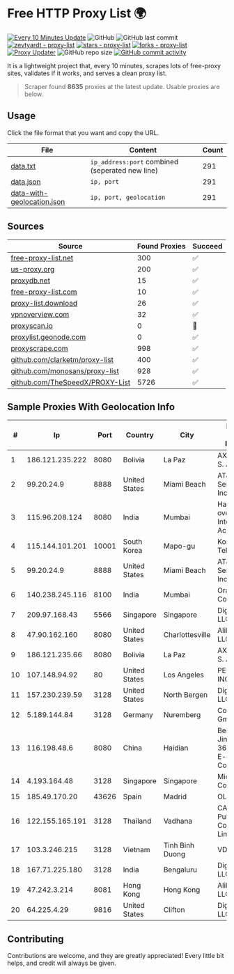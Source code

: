 
# Free HTTP Proxy List 🌍

[![Every 10 Minutes Update](https://github.com/mertguvencli/http-proxy-list/actions/workflows/main.yml/badge.svg?branch=main)](https://github.com/mertguvencli/http-proxy-list/actions/workflows/main.yml)
![GitHub](https://img.shields.io/github/license/mertguvencli/http-proxy-list)
![GitHub last commit](https://img.shields.io/github/last-commit/mertguvencli/http-proxy-list)
[![zevtyardt - proxy-list](https://img.shields.io/static/v1?label=zevtyardt&message=proxy-list&color=blue&logo=github)](https://github.com/zevtyardt/proxy-list "Go to GitHub repo")
[![stars - proxy-list](https://img.shields.io/github/stars/zevtyardt/proxy-list?style=social)](https://github.com/zevtyardt/proxy-list)
[![forks - proxy-list](https://img.shields.io/github/forks/zevtyardt/proxy-list?style=social)](https://github.com/zevtyardt/proxy-list)
[![Proxy Updater](https://github.com/zevtyardt/proxy-list/workflows/Proxy%20Updater/badge.svg)](https://github.com/zevtyardt/proxy-list/actions?query=workflow:"Proxy+Updater")
![GitHub repo size](https://img.shields.io/github/repo-size/zevtyardt/proxy-list)
[![GitHub commit activity](https://img.shields.io/github/commit-activity/m/zevtyardt/proxy-list?logo=commits)](https://github.com/zevtyardt/proxy-list/commits/main)

It is a lightweight project that, every 10 minutes, scrapes lots of free-proxy sites, validates if it works, and serves a clean proxy list.

> Scraper found **8635** proxies at the latest update. Usable proxies are below.

## Usage

Click the file format that you want and copy the URL.

|File|Content|Count|
|----|-------|-----|
|[data.txt](https://raw.githubusercontent.com/mertguvencli/http-proxy-list/main/proxy-list/data.txt)|`ip_address:port` combined (seperated new line)|291|
|[data.json](https://raw.githubusercontent.com/mertguvencli/http-proxy-list/main/proxy-list/data.json)|`ip, port`|291|
|[data-with-geolocation.json](https://raw.githubusercontent.com/mertguvencli/http-proxy-list/main/proxy-list/data-with-geolocation.json)|`ip, port, geolocation`|291|

## Sources

|Source|Found Proxies|Succeed|
|------|-------------|-------|
|[free-proxy-list.net](https://free-proxy-list.net)|300|✅|
|[us-proxy.org](https://www.us-proxy.org)|200|✅|
|[proxydb.net](http://proxydb.net)|15|✅|
|[free-proxy-list.com](https://free-proxy-list.com/?page=&port=&type%5B%5D=http&type%5B%5D=https&up_time=0&search=Search)|10|✅|
|[proxy-list.download](https://www.proxy-list.download/HTTP)|26|✅|
|[vpnoverview.com](https://vpnoverview.com/privacy/anonymous-browsing/free-proxy-servers)|32|✅|
|[proxyscan.io](https://www.proxyscan.io)|0|🚫|
|[proxylist.geonode.com](https://proxylist.geonode.com/api/proxy-list?limit=300&page=1&sort_by=lastChecked&sort_type=desc&protocols=http,https)|0|✅|
|[proxyscrape.com](https://api.proxyscrape.com/v2/?request=displayproxies&protocol=http&timeout=10000&country=all&ssl=all&anonymity=all)|998|✅|
|[github.com/clarketm/proxy-list](https://raw.githubusercontent.com/clarketm/proxy-list/master/proxy-list-raw.txt)|400|✅|
|[github.com/monosans/proxy-list](https://raw.githubusercontent.com/monosans/proxy-list/main/proxies/http.txt)|928|✅|
|[github.com/TheSpeedX/PROXY-List](https://raw.githubusercontent.com/TheSpeedX/PROXY-List/master/http.txt)|5726|✅|


## Sample Proxies With Geolocation Info

|#|Ip|Port|Country|City|Internet Service Provider|
|-|--|----|-------|----|-------------------------|
|1|186.121.235.222|8080|Bolivia|La Paz|AXS Bolivia S. A.|
|2|99.20.24.9|8888|United States|Miami Beach|AT&T Services, Inc.|
|3|115.96.208.124|8080|India|Mumbai|Hathway IP over Cable Internet Access|
|4|115.144.101.201|10001|South Korea|Mapo-gu|Korea Telecom|
|5|99.20.24.9|8888|United States|Miami Beach|AT&T Services, Inc.|
|6|140.238.245.116|8100|India|Mumbai|Oracle Corporation|
|7|209.97.168.43|5566|Singapore|Singapore|DigitalOcean, LLC|
|8|47.90.162.160|8080|United States|Charlottesville|Alibaba.com LLC|
|9|186.121.235.66|8080|Bolivia|La Paz|AXS Bolivia S. A.|
|10|107.148.94.92|80|United States|Los Angeles|PEG TECH INC|
|11|157.230.239.59|3128|United States|North Bergen|DigitalOcean, LLC|
|12|5.189.144.84|3128|Germany|Nuremberg|Contabo GmbH|
|13|116.198.48.6|8080|China|Haidian|Beijing Jingdong 360 Degree E-commerce Co., Ltd.|
|14|4.193.164.48|3128|Singapore|Singapore|Microsoft Corporation|
|15|185.49.170.20|43626|Spain|Madrid|OLIVE|
|16|122.155.165.191|3128|Thailand|Vadhana|CAT Telecom Public Company Limited|
|17|103.3.246.215|3128|Vietnam|Tinh Binh Duong|VDATA|
|18|167.71.225.180|3128|India|Bengaluru|DigitalOcean, LLC|
|19|47.242.3.214|8081|Hong Kong|Hong Kong|Alibaba.com LLC|
|20|64.225.4.29|9816|United States|Clifton|DigitalOcean, LLC|



## Contributing

Contributions are welcome, and they are greatly appreciated! Every
little bit helps, and credit will always be given.

